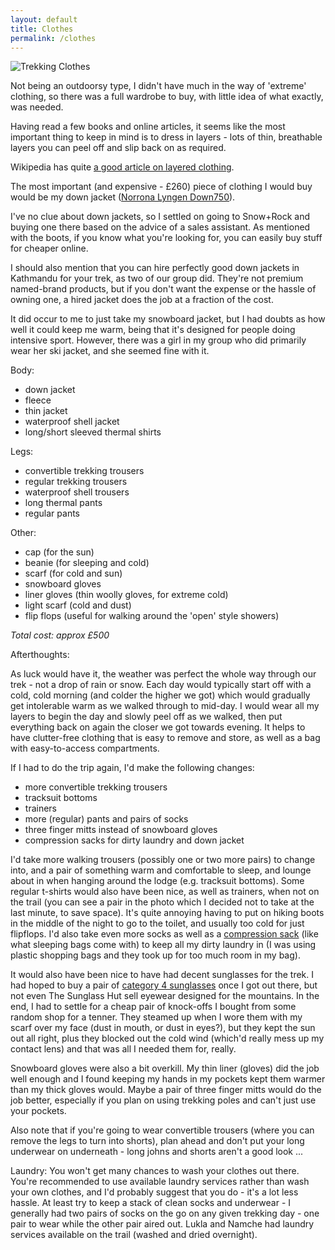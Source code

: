 ```yaml
---
layout: default
title: Clothes
permalink: /clothes
---
```

![]({{site.baseurl}}/assets/clothes.jpg "Trekking Clothes")

Not being an outdoorsy type, I didn't have much in the way of 'extreme' clothing, so there was a full wardrobe to buy, with little idea of what exactly, was needed.

Having read a few books and online articles, it seems like the most important thing to keep in mind is to dress in layers - lots of thin, breathable layers you can peel off and slip back on as required.

Wikipedia has quite <a href="http://en.wikipedia.org/wiki/Layered_clothing">a good article on layered clothing</a>.

The most important (and expensive - £260) piece of clothing I would buy would be my down jacket (<a href="https://www.norrona.com/en-GB/Products/3174-12/7718/lyngen-lightweight-down750-jacket-m/">Norrona Lyngen Down750</a>).

I've no clue about down jackets, so I settled on going to Snow+Rock and buying one there based on the advice of a sales assistant. As mentioned with the boots, if you know what you're looking for, you can easily buy stuff for cheaper online.

I should also mention that you can hire perfectly good down jackets in Kathmandu for your trek, as two of our group did. They're not premium named-brand products, but if you don't want the expense or the hassle of owning one, a hired jacket does the job at a fraction of the cost.

It did occur to me to just take my snowboard jacket, but I had doubts as how well it could keep me warm, being that it's designed for people doing intensive sport. However, there was a girl in my group who did primarily wear her ski jacket, and she seemed fine with it.

Body:

* down jacket
* fleece
* thin jacket
* waterproof shell jacket
* long/short sleeved thermal shirts


Legs:

* convertible trekking trousers
* regular trekking trousers
* waterproof shell trousers
* long thermal pants
* regular pants


Other:

* cap (for the sun)
* beanie (for sleeping and cold)
* scarf (for cold and sun)
* snowboard gloves
* liner gloves (thin woolly gloves, for extreme cold)
* light scarf (cold and dust)
* flip flops (useful for walking around the 'open' style showers)


*Total cost: approx £500*

Afterthoughts:

As luck would have it, the weather was perfect the whole way through our trek - not a drop of rain or snow. Each day would typically start off with a cold, cold morning (and colder the higher we got) which would gradually get intolerable warm as we walked through to mid-day. I would wear all my layers to begin the day and slowly peel off as we walked, then put everything back on again the closer we got towards evening. It helps to have clutter-free clothing that is easy to remove and store, as well as a bag with easy-to-access compartments.

If I had to do the trip again, I'd make the following changes:

* more convertible trekking trousers
* tracksuit bottoms
* trainers
* more (regular) pants and pairs of socks
* three finger mitts instead of snowboard gloves
* compression sacks for dirty laundry and down jacket


I'd take more walking trousers (possibly one or two more pairs) to change into, and a pair of something warm and comfortable to sleep, and lounge about in when hanging around the lodge (e.g. tracksuit bottoms). Some regular t-shirts would also have been nice, as well as trainers, when not on the trail (you can see a pair in the photo which I decided not to take at the last minute, to save space). It's quite annoying having to put on hiking boots in the middle of the night to go to the toilet, and usually too cold for just flipflops. I'd also take even more socks as well as a <a href="http://www.lifeventure.co.uk/htm/packables/compression-stuff-sacks.html">compression sack</a> (like what sleeping bags come with) to keep all my dirty laundry in (I was using plastic shopping bags and they took up for too much room in my bag).

It would also have been nice to have had decent sunglasses for the trek. I had hoped to buy a pair of <a href="http://www.sports-sunglasses-eyewear.co.uk/cat_4_sunglasses.html">category 4 sunglasses</a> once I got out there, but not even The Sunglass Hut sell eyewear designed for the mountains. In the end, I had to settle for a cheap pair of knock-offs I bought from some random shop for a tenner. They steamed up when I wore them with my scarf over my face (dust in mouth, or dust in eyes?), but they kept the sun out all right, plus they blocked out the cold wind (which'd really mess up my contact lens) and that was all I needed them for, really.

Snowboard gloves were also a bit overkill. My thin liner (gloves) did the job well enough and I found keeping my hands in my pockets kept them warmer than my thick gloves would. Maybe a pair of three finger mitts would do the job better, especially if you plan on using trekking poles and can't just use your pockets.

Also note that if you're going to wear convertible trousers (where you can remove the legs to turn into shorts), plan ahead and don't put your long underwear on underneath - long johns and shorts aren't a good look ...

Laundry: You won't get many chances to wash your clothes out there. You're recommended to use available laundry services rather than wash your own clothes, and I'd probably suggest that you do - it's a lot less hassle. At least try to keep a stack of clean socks and underwear - I generally had two pairs of socks on the go on any given trekking day - one pair to wear while the other pair aired out. Lukla and Namche had laundry services available on the trail (washed and dried overnight).
